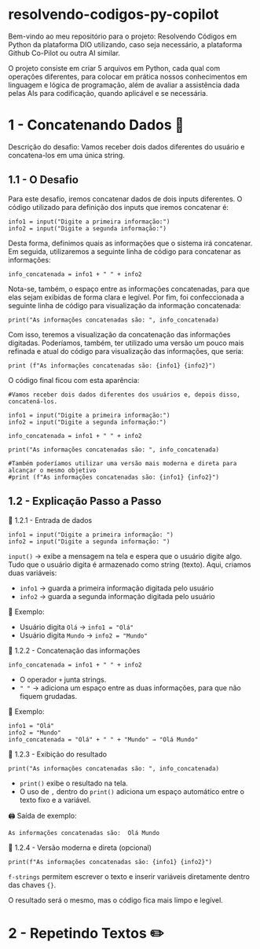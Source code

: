# resolvendo-codigos-py-copilot
Bem-vindo ao meu repositório para o projeto: Resolvendo Códigos em Python da plataforma DIO utilizando, caso seja necessário, a plataforma Github Co-Pilot ou outra AI similar.

O projeto consiste em criar 5 arquivos em Python, cada qual com operações diferentes, para colocar em prática nossos conhecimentos em linguagem e lógica de programação, além de avaliar a assistência dada pelas AIs para codificação, quando aplicável e se necessária.

# 1 - Concatenando Dados 🐾
Descrição do desafio: Vamos receber dois dados diferentes do usuário e concatena-los em uma única string.

## 1.1 - O Desafio
Para este desafio, iremos concatenar dados de dois inputs diferentes. O código utilizado para definição dos inputs que iremos concatenar é:

```
info1 = input("Digite a primeira informação:")
info2 = input("Digite a segunda informação:")
```

Desta forma, definimos quais as informações que o sistema irá concatenar. Em seguida, utilizaremos a seguinte linha de código para concatenar as informações:
```
info_concatenada = info1 + " " + info2
```

Nota-se, também, o espaço entre as informações concatenadas, para que elas sejam exibidas de forma clara e legível. Por fim, foi confeccionada a seguinte linha de código para visualização da informação concatenada:
```
print("As informações concatenadas são: ", info_concatenada)
```

Com isso, teremos a visualização da concatenação das informações digitadas. Poderíamos, também, ter utilizado uma versão um pouco mais refinada e atual do código para visualização das informações, que seria:
```
print (f"As informações concatenadas são: {info1} {info2}")
```

O código final ficou com esta aparência:
```
#Vamos receber dois dados diferentes dos usuários e, depois disso, concatená-los.

info1 = input("Digite a primeira informação:")
info2 = input("Digite a segunda informação:")

info_concatenada = info1 + " " + info2

print("As informações concatenadas são: ", info_concatenada)

#Também poderíamos utilizar uma versão mais moderna e direta para alcançar o mesmo objetivo
#print (f"As informações concatenadas são: {info1} {info2}")
```

## 1.2 - Explicação Passo a Passo

🔹 1.2.1 - Entrada de dados
```
info1 = input("Digite a primeira informação: ")
info2 = input("Digite a segunda informação: ")
```
`input()` → exibe a mensagem na tela e espera que o usuário digite algo.
Tudo que o usuário digita é armazenado como string (texto).
Aqui, criamos duas variáveis:
- `info1` → guarda a primeira informação digitada pelo usuário
- `info2` → guarda a segunda informação digitada pelo usuário

🧩 Exemplo:<br>
- Usuário digita `Olá` → `info1 = "Olá"`<br>
- Usuário digita `Mundo` → `info2 = "Mundo"`

🔹 1.2.2 - Concatenação das informações
```
info_concatenada = info1 + " " + info2
```

- O operador `+` junta strings.<br>
- `" "` → adiciona um espaço entre as duas informações, para que não fiquem grudadas.

🧩 Exemplo:
```
info1 = "Olá"
info2 = "Mundo"
info_concatenada = "Olá" + " " + "Mundo" → "Olá Mundo"
```

🔹 1.2.3 - Exibição do resultado
```
print("As informações concatenadas são: ", info_concatenada)
```
- `print()` exibe o resultado na tela.
- O uso de `,` dentro do `print()` adiciona um espaço automático entre o texto fixo e a variável.

🖨️ Saída de exemplo: 
```
As informações concatenadas são:  Olá Mundo
```

🔹 1.2.4 - Versão moderna e direta (opcional)
```
print(f"As informações concatenadas são: {info1} {info2}")
```
`f-strings` permitem escrever o texto e inserir variáveis diretamente dentro das chaves `{}`.

O resultado será o mesmo, mas o código fica mais limpo e legível.

# 2 - Repetindo Textos ✏️
